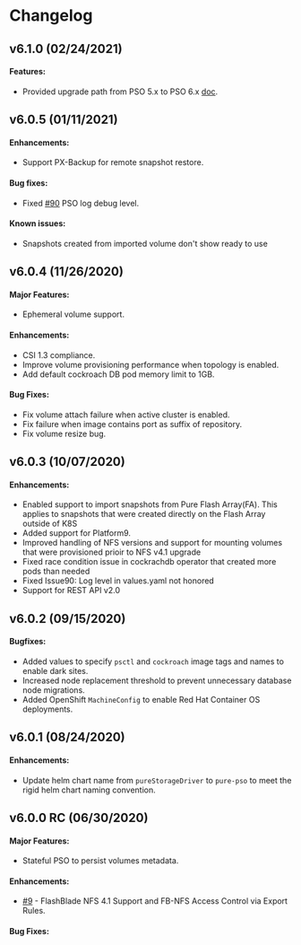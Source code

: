 # Changelog

## v6.1.0 (02/24/2021)

#### Features:

* Provided upgrade path from PSO 5.x to PSO 6.x [doc](./docs/csi-5to6-upgradepath.md).

## v6.0.5 (01/11/2021)

#### Enhancements:

* Support PX-Backup for remote snapshot restore.

#### Bug fixes:

* Fixed [#90](https://github.com/purestorage/pso-csi/issues/90) PSO log debug level.

#### Known issues:

* Snapshots created from imported volume don't show ready to use

## v6.0.4 (11/26/2020)

#### Major Features:

* Ephemeral volume support.

#### Enhancements:

* CSI 1.3 compliance.
* Improve volume provisioning performance when topology is enabled.
* Add default cockroach DB pod memory limit to 1GB.

#### Bug Fixes:

* Fix volume attach failure when active cluster is enabled.
* Fix failure when image contains port as suffix of repository.
* Fix volume resize bug.

## v6.0.3 (10/07/2020)

#### Enhancements:

* Enabled support to import snapshots from Pure Flash Array(FA). This applies to snapshots that were created directly on the Flash Array outside of K8S
* Added support for Platform9.
* Improved handling of NFS versions and support for mounting volumes that were provisioned prioir to NFS v4.1 upgrade
* Fixed race condition issue in cockrachdb operator that created more pods than needed
* Fixed Issue90: Log level in values.yaml not honored
* Support for REST API v2.0

## v6.0.2 (09/15/2020)

#### Bugfixes:

* Added values to specify `psctl` and `cockroach` image tags and names to enable dark sites.
* Increased node replacement threshold to prevent unnecessary database node migrations.
* Added OpenShift `MachineConfig` to enable Red Hat Container OS deployments.

## v6.0.1 (08/24/2020)

#### Enhancements:

* Update helm chart name from `pureStorageDriver` to `pure-pso` to meet the rigid helm chart naming convention.

## v6.0.0 RC (06/30/2020)

#### Major Features:

* Stateful PSO to persist volumes metadata. 

#### Enhancements:

- [#9](https://github.com/purestorage/pso-csi/issues/9) - FlashBlade NFS 4.1 Support and FB-NFS Access Control via Export Rules.

#### Bug Fixes:
